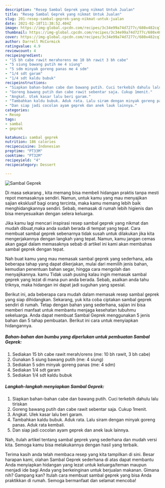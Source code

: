 ```yaml
---
description: "Resep Sambal Geprek yang nikmat Untuk Jualan"
title: "Resep Sambal Geprek yang nikmat Untuk Jualan"
slug: 201-resep-sambal-geprek-yang-nikmat-untuk-jualan
date: 2021-02-18T11:38:52.404Z
image: https://img-global.cpcdn.com/recipes/3c34e99a74d7277c/680x482cq70/sambal-geprek-foto-resep-utama.jpg
thumbnail: https://img-global.cpcdn.com/recipes/3c34e99a74d7277c/680x482cq70/sambal-geprek-foto-resep-utama.jpg
cover: https://img-global.cpcdn.com/recipes/3c34e99a74d7277c/680x482cq70/sambal-geprek-foto-resep-utama.jpg
author: Darrell McCormick
ratingvalue: 4.9
reviewcount: 4
recipeingredient:
- "15 bh cabe rawit merahorens me 10 bh rawit 3 bh cabe"
- "5 siung bawang putih me 4 siung"
- "5 sdm minyak goreng panas me 4 sdm"
- "1/4 sdt garam"
- "1/4 sdt kaldu bubuk"
recipeinstructions:
- "Siapkan bahan-bahan cabe dan bawang putih. Cuci terkebih dahulu lalu tiriskan"
- "Goreng bawang putih dan cabe rawit sebentar saja. Cukup 1menit."
- "Angkat. Ulek kasar lalu beri garam."
- "Tambahkan kaldu bubuk. Aduk rata. Lalu siram dengan minyak goreng panas. Aduk rata kembali."
- "Dan siap jadi cocolan ayam geprek dan anek lauk lainnya."
categories:
- Resep
tags:
- sambal
- geprek

katakunci: sambal geprek 
nutrition: 186 calories
recipecuisine: Indonesian
preptime: "PT33M"
cooktime: "PT32M"
recipeyield: "4"
recipecategory: Dessert

---
```



![Sambal Geprek](https://img-global.cpcdn.com/recipes/3c34e99a74d7277c/680x482cq70/sambal-geprek-foto-resep-utama.jpg)

Di masa  sekarang , kita memang bisa membeli hidangan praktis tanpa mesti repot memasaknya sendiri. Namun, untuk kamu yang mau menyajikan sajian eksklusif bagi orang tercinta, maka kamu memang lebih baik menghidangkannya sendiri. Sebab, memasak di rumah lebih higienis dan bisa menyesuaikan dengan selera keluarga.

Jika kamu lagi mencari inspirasi resep sambal geprek yang nikmat dan mudah dibuat,maka anda sudah berada di tempat yang tepat. Cara membuat sambal geprek  sebenarnya tidak susah untuk dilakukan jika kita mengerjakannya dengan langkah yang tepat. Namun, kamu jangan cemas akan gagal dalam memasaknya 
sebab di artikel ini kami akan membahas sambal geprek dengan tepat.  



Nah buat kamu yang mau memasak sambal geprek yang sederhana, ada beberapa tahap yang dapat dikerjakan, mulai dari memilih jenis bahan, kemudian penentuan bahan segar, hingga cara mengolah dan menyajikannya. kamu Tidak usah pusing kalau ingin memasak sambal geprek yang lezat di mana pun anda berada. Sebab, asalkan anda  tahu triknya, maka hidangan ini dapat jadi suguhan yang spesial.

Berikut ini, ada beberapa cara mudah dalam memasak resep sambal geprek yang siap dihidangkan. Sekarang, yuk kita coba ciptakan sambal geprek sendiri di rumah. Tetap dengan bahan yang sederhana, sajian ini bisa memberi manfaat untuk membantu menjaga kesehatan tubuhmu sekeluarga. Anda dapat membuat Sambal Geprek menggunakan 5 jenis bahan dan 5 tahap pembuatan. Berikut ini cara untuk menyiapkan hidangannya.

<!--inarticleads1-->

##### Bahan-bahan dan bumbu yang diperlukan untuk pembuatan Sambal Geprek:

1. Sediakan 15 bh cabe rawit merah/orens (me: 10 bh rawit, 3 bh cabe)
1. Gunakan 5 siung bawang putih (me: 4 siung)
1. Sediakan 5 sdm minyak goreng panas (me: 4 sdm)
1. Sediakan 1/4 sdt garam
1. Sediakan 1/4 sdt kaldu bubuk




<!--inarticleads2-->

##### Langkah-langkah menyiapkan Sambal Geprek:

1. Siapkan bahan-bahan cabe dan bawang putih. Cuci terkebih dahulu lalu tiriskan
1. Goreng bawang putih dan cabe rawit sebentar saja. Cukup 1menit.
1. Angkat. Ulek kasar lalu beri garam.
1. Tambahkan kaldu bubuk. Aduk rata. Lalu siram dengan minyak goreng panas. Aduk rata kembali.
1. Dan siap jadi cocolan ayam geprek dan anek lauk lainnya.




Nah, itulah artikel tentang  sambal geprek  yang sederhana dan mudah versi kita. Semoga kamu bisa melakukannya dengan hasil yang terbaik. 

Terima kasih anda telah membaca resep yang kita tampilkan di sini. Besar harapan kami, olahan  Sambal Geprek sederhana di atas dapat membantu Anda menyiapkan hidangan yang lezat untuk keluarga/teman maupun menjadi ide bagi Anda yang berkeinginan untuk berjualan makanan. Gimana nih? Gampang kan? Itulah cara membuat sambal geprek yang bisa Anda praktikkan di rumah. Semoga bermanfaat dan selamat mencoba!

